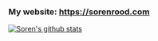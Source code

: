 ### My website: https://sorenrood.com
[![Soren's github stats](https://github-readme-stats.vercel.app/api?username=sorenrood)](https://github.com/anuraghazra/github-readme-stats)
<!--
**sorenrood/sorenrood** is a ✨ _special_ ✨ repository because its `README.md` (this file) appears on your GitHub profile.

Here are some ideas to get you started:

- 🔭 I’m currently working on ...
- 🌱 I’m currently learning ...
- 👯 I’m looking to collaborate on ...
- 🤔 I’m looking for help with ...
- 💬 Ask me about ...
- 📫 How to reach me: ...
- 😄 Pronouns: ...
- ⚡ Fun fact: ...
-->
